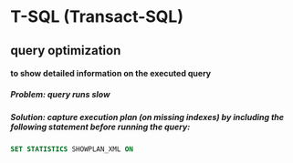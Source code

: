 # T-SQL (Transact-SQL)

## query optimization

#### to show detailed information on the executed query

##### Problem: query runs slow
##### Solution: capture execution plan (on missing indexes) by including the following statement before running the query:
```sql
SET STATISTICS SHOWPLAN_XML ON
```






